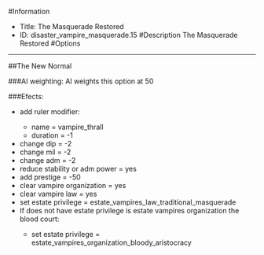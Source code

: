 #Information
 - Title: The Masquerade Restored
 - ID: disaster_vampire_masquerade.15
#Description
The Masquerade Restored
#Options

___
##The New Normal

###AI weighting:
AI weights this option at 50


###Efects:<ul><li>add ruler modifier:</li><ul><li>name = vampire_thrall</li><li>duration = -1</li></ul><li>change dip = -2</li><li>change mil = -2</li><li>change adm = -2</li><li>reduce stability or adm power = yes</li><li>add prestige = -50</li><li>clear vampire organization = yes</li><li>clear vampire law = yes</li><li>set estate privilege = estate_vampires_law_traditional_masquerade</li><li>If does not have estate privilege is estate vampires organization the blood court:</li><ul><li>set estate privilege = estate_vampires_organization_bloody_aristocracy</li></ul></ul>
